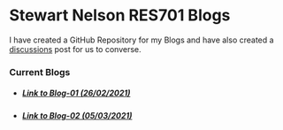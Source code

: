# Stewart Nelson RES701 Blogs

I have created a GitHub Repository for my Blogs and have also created a [discussions](https://github.com/StewartNZ/RES701-Blogs/discussions/1) post for us to converse.

### Current Blogs
- ##### [Link to Blog-01 (26/02/2021)](https://stewartnz.github.io/RES701-Blogs/Blogs/Blog-01)
- ##### [Link to Blog-02 (05/03/2021)](https://stewartnz.github.io/RES701-Blogs/Blogs/Blog-02)